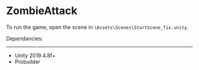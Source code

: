# ZombieAttack

To run the game, open the scene in `\Assets\Scenes\StartScene_fix.unity`.

Dependancies:
_____________
- Unity 2019.4.8f+ 
- Probuilder